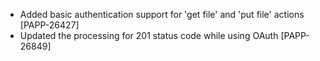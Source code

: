 * Added basic authentication support for 'get file' and 'put file' actions [PAPP-26427]
* Updated the processing for 201 status code while using OAuth [PAPP-26849]
